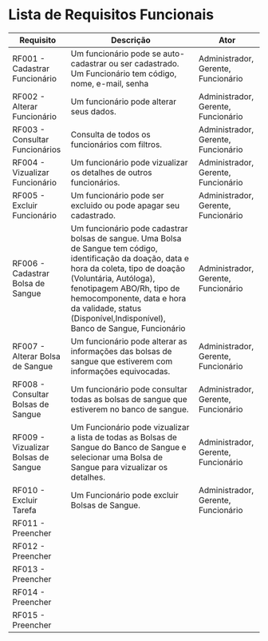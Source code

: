 # Lista de Requisitos Funcionais

Requisito                    | Descrição   | Ator       |
---------                    | ----------- | ---------- |
RF001 - Cadastrar Funcionário     | Um funcionário pode se auto-cadastrar ou ser cadastrado. Um Funcionário tem código, nome, e-mail, senha | Administrador, Gerente, Funcionário |
RF002 - Alterar Funcionário     | Um funcionário pode alterar seus dados. | Administrador, Gerente, Funcionário |
RF003 - Consultar Funcionários   | Consulta de todos os funcionários com filtros. | Administrador, Gerente, Funcionário |
RF004 - Vizualizar Funcionário     | Um funcionário pode vizualizar os detalhes de outros funcionários. | Administrador, Gerente, Funcionário   |
RF005 - Excluir Funcionário     | Um funcionário pode ser excluido ou pode apagar seu cadastrado. | Administrador, Gerente, Funcionário |
RF006 - Cadastrar Bolsa de Sangue     | Um funcionário pode cadastrar bolsas de sangue. Uma Bolsa de Sangue  tem código, identificação da doação,  data e hora da coleta, tipo de doação (Voluntária, Autóloga), fenotipagem ABO/Rh, tipo de hemocomponente, data e hora da validade, status (Disponível,Indisponível), Banco de Sangue,  Funcionário| Administrador, Gerente, Funcionário |
RF007 - Alterar Bolsa de Sangue | Um funcionário pode alterar as informações das bolsas de sangue que estiverem com informações equivocadas. | Administrador, Gerente, Funcionário |
RF008 - Consultar Bolsas de Sangue     | Um funcionário pode consultar todas as bolsas de sangue que estiverem no banco de sangue. | Administrador, Gerente, Funcionário   |
RF009 - Vizualizar Bolsas de Sangue | Um Funcionário pode vizualizar a lista de todas as Bolsas de Sangue do Banco de Sangue e selecionar uma Bolsa de Sangue para vizualizar os detalhes. | Administrador, Gerente, Funcionário   |
RF010 - Excluir Tarefa     | Um Funcionário pode excluir Bolsas de Sangue. | Administrador, Gerente, Funcionário |
RF011 - Preencher |
RF012 - Preencher |
RF013 - Preencher |
RF014 - Preencher |
RF015 - Preencher |
